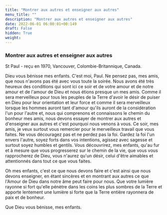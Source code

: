 ```yaml
---
title: "Montrer aux autres et enseigner aux autres"
menu_title: ""
description: "Montrer aux autres et enseigner aux autres"
date: 2022-06-01 06:00:01+00:149
draft: False
hidden: True
weight:
---
```

### Montrer aux autres et enseigner aux autres

St Paul - reçu en 1970, Vancouver, Colombie-Britannique, Canada.

Dieu vous bénisse mes enfants. C'est moi, Paul. Ne pensez pas, mes amis, que nous n'avons pas été avec vous toute la soirée.
Nous avons été très heureux des conditions qui sont ici ce soir et de votre amour et de notre amour et de l'amour de Dieu et nous étions presque un mes amis. Comme il sera merveilleux pour tous les peuples de la Terre d'avoir le désir de puiser en Dieu pour leur orientation et leur force et comme il sera merveilleux lorsque les hommes auront tant d'amour qu'ils auront de la considération l'un pour l'autre et, nous qui comprenons et connaissons le chemin du bonheur mes amis, nous devons essayer de montrer aux autres et d'enseigner aux autres et c'est pourquoi nous venons à vous. Ce soir, mes amis, je veux surtout vous remercier pour le merveilleux travail que vous faites. Ne vous découragez pas et ne perdez pas la foi. Gardez la foi l'un envers l'autre, soyez forts dans vos intentions, agissez avec sagesse et surtout soyez humbles et gentils. Vous découvrirez, mes enfants, qu'au fur et à mesure que vous progresserez sur le chemin de la vie, que vous vous rapprocherez de Dieu, vous n'aurez qu'un désir, celui d'être aimables et attentionnés dans tout ce que vous faites.

Oh mes enfants, c'est ce que nous devons faire et c'est ainsi que nous devons enseigner, en étant sincères et en montrant aux autres ce que l'Amour de Dieu dans notre âme peut faire pour nous. Que votre lumière rayonne si fort qu'elle pénètre dans les coins les plus sombres de la Terre et apporte lentement une lumière si forte que la Terre entière rayonnera de paix et de bonheur.

Que Dieu vous bénisse, mes enfants.
